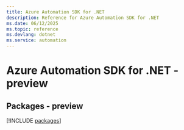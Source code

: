 ```yaml
---
title: Azure Automation SDK for .NET
description: Reference for Azure Automation SDK for .NET
ms.date: 06/12/2025
ms.topic: reference
ms.devlang: dotnet
ms.service: automation
---
```

# Azure Automation SDK for .NET - preview
## Packages - preview
[!INCLUDE [packages](automation-index.md)]